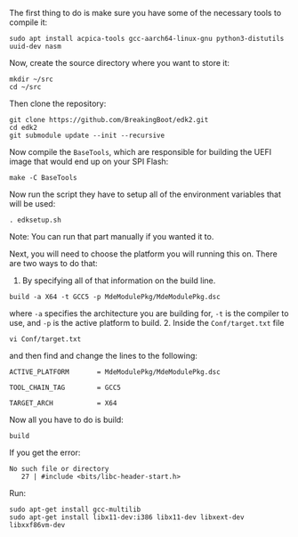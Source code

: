 The first thing to do is make sure you have some of the necessary tools to compile it:
```
sudo apt install acpica-tools gcc-aarch64-linux-gnu python3-distutils uuid-dev nasm
```

Now, create the source directory where you want to store it:
```
mkdir ~/src
cd ~/src
```
Then clone the repository:
```
git clone https://github.com/BreakingBoot/edk2.git
cd edk2
git submodule update --init --recursive
```
Now compile the `BaseTools`, which are responsible for building the UEFI image that would end up on your SPI Flash:
```
make -C BaseTools
```
Now run the script they have to setup all of the environment variables that will be used:
```
. edksetup.sh
```
Note: You can run that part manually if you wanted it to.

Next, you will need to choose the platform you will running this on. There are two ways to do that:
1. By specifying all of that information on the build line.
```
build -a X64 -t GCC5 -p MdeModulePkg/MdeModulePkg.dsc 
```
where `-a` specifies the architecture you are building for, `-t` is the compiler to use, and `-p` is the active platform to build.
2. Inside the `Conf/target.txt` file
```
vi Conf/target.txt
```
and then find and change the lines to the following:
```
ACTIVE_PLATFORM       = MdeModulePkg/MdeModulePkg.dsc

TOOL_CHAIN_TAG        = GCC5

TARGET_ARCH           = X64
```
Now all you have to do is build:
```
build
```


If you get the error:
```
No such file or directory
   27 | #include <bits/libc-header-start.h>
```
Run:
```
sudo apt-get install gcc-multilib
sudo apt-get install libx11-dev:i386 libx11-dev libxext-dev libxxf86vm-dev
```